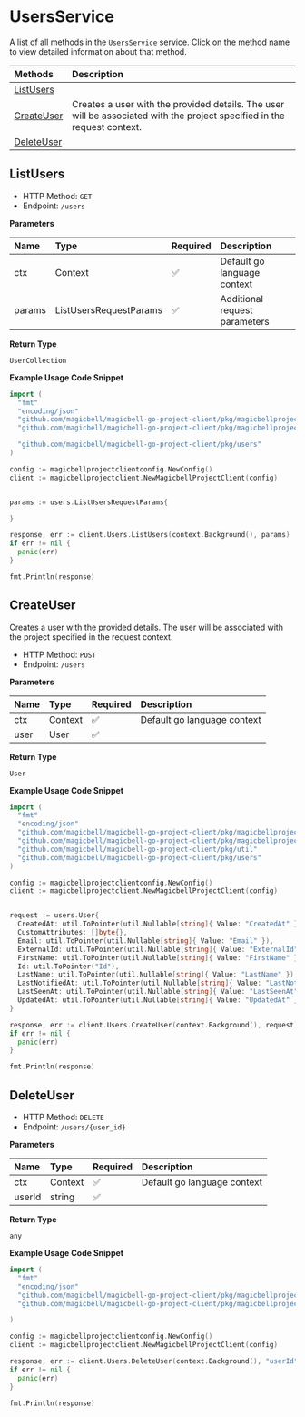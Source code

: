 # UsersService

A list of all methods in the `UsersService` service. Click on the method name to view detailed information about that method.

| Methods                   | Description                                                                                                              |
| :------------------------ | :----------------------------------------------------------------------------------------------------------------------- |
| [ListUsers](#listusers)   |                                                                                                                          |
| [CreateUser](#createuser) | Creates a user with the provided details. The user will be associated with the project specified in the request context. |
| [DeleteUser](#deleteuser) |                                                                                                                          |

## ListUsers

- HTTP Method: `GET`
- Endpoint: `/users`

**Parameters**

| Name   | Type                   | Required | Description                   |
| :----- | :--------------------- | :------- | :---------------------------- |
| ctx    | Context                | ✅       | Default go language context   |
| params | ListUsersRequestParams | ✅       | Additional request parameters |

**Return Type**

`UserCollection`

**Example Usage Code Snippet**

```go
import (
  "fmt"
  "encoding/json"
  "github.com/magicbell/magicbell-go-project-client/pkg/magicbellprojectclientconfig"
  "github.com/magicbell/magicbell-go-project-client/pkg/magicbellprojectclient"

  "github.com/magicbell/magicbell-go-project-client/pkg/users"
)

config := magicbellprojectclientconfig.NewConfig()
client := magicbellprojectclient.NewMagicbellProjectClient(config)


params := users.ListUsersRequestParams{

}

response, err := client.Users.ListUsers(context.Background(), params)
if err != nil {
  panic(err)
}

fmt.Println(response)
```

## CreateUser

Creates a user with the provided details. The user will be associated with the project specified in the request context.

- HTTP Method: `POST`
- Endpoint: `/users`

**Parameters**

| Name | Type    | Required | Description                 |
| :--- | :------ | :------- | :-------------------------- |
| ctx  | Context | ✅       | Default go language context |
| user | User    | ✅       |                             |

**Return Type**

`User`

**Example Usage Code Snippet**

```go
import (
  "fmt"
  "encoding/json"
  "github.com/magicbell/magicbell-go-project-client/pkg/magicbellprojectclientconfig"
  "github.com/magicbell/magicbell-go-project-client/pkg/magicbellprojectclient"
  "github.com/magicbell/magicbell-go-project-client/pkg/util"
  "github.com/magicbell/magicbell-go-project-client/pkg/users"
)

config := magicbellprojectclientconfig.NewConfig()
client := magicbellprojectclient.NewMagicbellProjectClient(config)


request := users.User{
  CreatedAt: util.ToPointer(util.Nullable[string]{ Value: "CreatedAt" }),
  CustomAttributes: []byte{},
  Email: util.ToPointer(util.Nullable[string]{ Value: "Email" }),
  ExternalId: util.ToPointer(util.Nullable[string]{ Value: "ExternalId" }),
  FirstName: util.ToPointer(util.Nullable[string]{ Value: "FirstName" }),
  Id: util.ToPointer("Id"),
  LastName: util.ToPointer(util.Nullable[string]{ Value: "LastName" }),
  LastNotifiedAt: util.ToPointer(util.Nullable[string]{ Value: "LastNotifiedAt" }),
  LastSeenAt: util.ToPointer(util.Nullable[string]{ Value: "LastSeenAt" }),
  UpdatedAt: util.ToPointer(util.Nullable[string]{ Value: "UpdatedAt" }),
}

response, err := client.Users.CreateUser(context.Background(), request)
if err != nil {
  panic(err)
}

fmt.Println(response)
```

## DeleteUser

- HTTP Method: `DELETE`
- Endpoint: `/users/{user_id}`

**Parameters**

| Name   | Type    | Required | Description                 |
| :----- | :------ | :------- | :-------------------------- |
| ctx    | Context | ✅       | Default go language context |
| userId | string  | ✅       |                             |

**Return Type**

`any`

**Example Usage Code Snippet**

```go
import (
  "fmt"
  "encoding/json"
  "github.com/magicbell/magicbell-go-project-client/pkg/magicbellprojectclientconfig"
  "github.com/magicbell/magicbell-go-project-client/pkg/magicbellprojectclient"

)

config := magicbellprojectclientconfig.NewConfig()
client := magicbellprojectclient.NewMagicbellProjectClient(config)

response, err := client.Users.DeleteUser(context.Background(), "userId")
if err != nil {
  panic(err)
}

fmt.Println(response)
```
